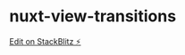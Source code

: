 # nuxt-view-transitions

[Edit on StackBlitz ⚡️](https://stackblitz.com/edit/nuxt-view-transitions-1binwg)